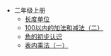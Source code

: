 * 二年级上册
  * [长度单位](/2a1.md)
  * [100以内的加法和减法（二）](/2a2.md)
  * [角的初步认识](/2a3.md)
  * [表内乘法（一）](/2a4.md)

